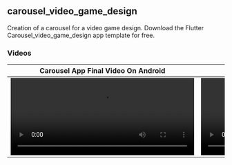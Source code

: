 ## carousel_video_game_design

Creation of a carousel for a video game design. Download the Flutter 
Carousel_video_game_design app template for free.

### __Videos__

Carousel App Final Video On Android  |  Carousel App Final Video  On IOS
:-------------------------:|:-------------------------:
<video src="https://github.com/alade-01/carousel_video_game_design/assets/66962165/0143c3c1-d6d6-4f25-8a5d-1c1245558a17" alt="home-page" width="425" height="180"/>  | <video src="https://github.com/alade-01/carousel_video_game_design/assets/66962165/4a2ed163-655b-4788-8a90-c6f92a74d34f" alt="community-life" width="425" height="180"/>
